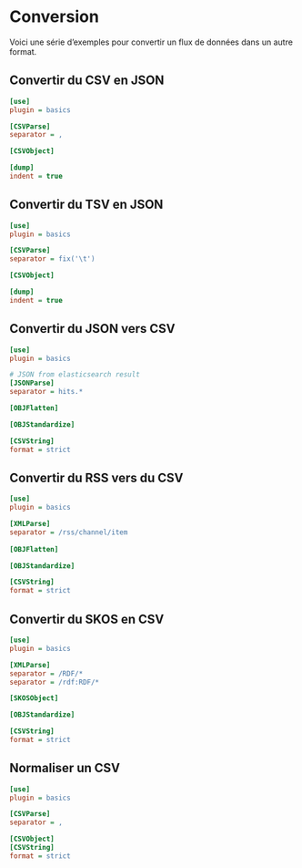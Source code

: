 # Conversion

Voici une série d’exemples pour convertir un flux de données dans un autre
format.

## Convertir du CSV en JSON

```ini
[use]
plugin = basics

[CSVParse]
separator = ,

[CSVObject]

[dump]
indent = true
```

## Convertir du TSV en JSON

```ini
[use]
plugin = basics

[CSVParse]
separator = fix('\t')

[CSVObject]

[dump]
indent = true
```

## Convertir du JSON vers CSV

```ini
[use]
plugin = basics

# JSON from elasticsearch result
[JSONParse]
separator = hits.*

[OBJFlatten]

[OBJStandardize]

[CSVString]
format = strict
```

## Convertir du RSS vers du CSV

```ini
[use]
plugin = basics

[XMLParse]
separator = /rss/channel/item
    
[OBJFlatten]

[OBJStandardize]

[CSVString]
format = strict
```

## Convertir du SKOS en CSV

```ini
[use]
plugin = basics

[XMLParse]
separator = /RDF/*
separator = /rdf:RDF/*

[SKOSObject]

[OBJStandardize]

[CSVString]
format = strict
```

## Normaliser un CSV

```ini
[use]
plugin = basics

[CSVParse]
separator = ,

[CSVObject]
[CSVString]
format = strict
```
